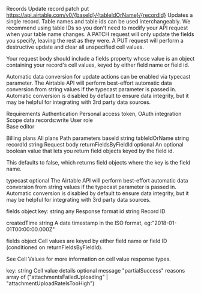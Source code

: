 Records
Update record
patch
put
https://api.airtable.com/v0/{baseId}/{tableIdOrName}/{recordId}
Updates a single record. Table names and table ids can be used interchangeably. We recommend using table IDs so you don't need to modify your API request when your table name changes. A PATCH request will only update the fields you specify, leaving the rest as they were. A PUT request will perform a destructive update and clear all unspecified cell values.

Your request body should include a fields property whose value is an object containing your record's cell values, keyed by either field name or field id.

Automatic data conversion for update actions can be enabled via typecast parameter. The Airtable API will perform best-effort automatic data conversion from string values if the typecast parameter is passed in. Automatic conversion is disabled by default to ensure data integrity, but it may be helpful for integrating with 3rd party data sources.

Requirements
Authentication	Personal access token, OAuth integration
Scope	data.records:write
User role	
Base editor

Billing plans	All plans
Path parameters
baseId
string
tableIdOrName
string
recordId
string
Request body
returnFieldsByFieldId
optional<boolean>
An optional boolean value that lets you return field objects keyed by the field id.

This defaults to false, which returns field objects where the key is the field name.

typecast
optional<boolean>
The Airtable API will perform best-effort automatic data conversion from string values if the typecast parameter is passed in. Automatic conversion is disabled by default to ensure data integrity, but it may be helpful for integrating with 3rd party data sources.

fields
object
key: string	any
Response format
id
string
Record ID

createdTime
string
A date timestamp in the ISO format, eg:"2018-01-01T00:00:00.000Z"

fields
object
Cell values are keyed by either field name or field ID (conditioned on returnFieldsByFieldId).

See Cell Values for more information on cell value response types.

key: string	Cell value
details
optional<object>
message
"partialSuccess"
reasons
array of ("attachmentsFailedUploading" | "attachmentUploadRateIsTooHigh")
